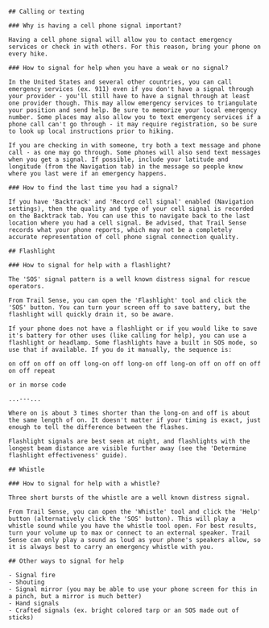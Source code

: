    ## Calling or texting

    ### Why is having a cell phone signal important?

    Having a cell phone signal will allow you to contact emergency services or check in with others. For this reason, bring your phone on every hike.

    ### How to signal for help when you have a weak or no signal?

    In the United States and several other countries, you can call emergency services (ex. 911) even if you don't have a signal through your provider - you'll still have to have a signal through at least one provider though. This may allow emergency services to triangulate your position and send help. Be sure to memorize your local emergency number. Some places may also allow you to text emergency services if a phone call can't go through - it may require registration, so be sure to look up local instructions prior to hiking.

    If you are checking in with someone, try both a text message and phone call - as one may go through. Some phones will also send text messages when you get a signal. If possible, include your latitude and longitude (from the Navigation tab) in the message so people know where you last were if an emergency happens.

    ### How to find the last time you had a signal?

    If you have 'Backtrack' and 'Record cell signal' enabled (Navigation settings), then the quality and type of your cell signal is recorded on the Backtrack tab. You can use this to navigate back to the last location where you had a cell signal. Be advised, that Trail Sense records what your phone reports, which may not be a completely accurate representation of cell phone signal connection quality.

    ## Flashlight

    ### How to signal for help with a flashlight?

    The 'SOS' signal pattern is a well known distress signal for rescue operators.

    From Trail Sense, you can open the 'Flashlight' tool and click the 'SOS' button. You can turn your screen off to save battery, but the flashlight will quickly drain it, so be aware.

    If your phone does not have a flashlight or if you would like to save it's battery for other uses (like calling for help), you can use a flashlight or headlamp. Some flashlights have a built in SOS mode, so use that if available. If you do it manually, the sequence is:

    on off on off on off long-on off long-on off long-on off on off on off on off repeat

    or in morse code

    ...---...

    Where on is about 3 times shorter than the long-on and off is about the same length of on. It doesn't matter if your timing is exact, just enough to tell the difference between the flashes.

    Flashlight signals are best seen at night, and flashlights with the longest beam distance are visible further away (see the 'Determine flashlight effectiveness' guide).

    ## Whistle

    ### How to signal for help with a whistle?

    Three short bursts of the whistle are a well known distress signal.

    From Trail Sense, you can open the 'Whistle' tool and click the 'Help' button (alternatively click the 'SOS' button). This will play a whistle sound while you have the whistle tool open. For best results, turn your volume up to max or connect to an external speaker. Trail Sense can only play a sound as loud as your phone's speakers allow, so it is always best to carry an emergency whistle with you.

    ## Other ways to signal for help

    - Signal fire
    - Shouting
    - Signal mirror (you may be able to use your phone screen for this in a pinch, but a mirror is much better)
    - Hand signals
    - Crafted signals (ex. bright colored tarp or an SOS made out of sticks)

